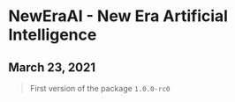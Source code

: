 # NewEraAI - New Era Artificial Intelligence

## March 23, 2021

> First version of the package `1.0.0-rc0`